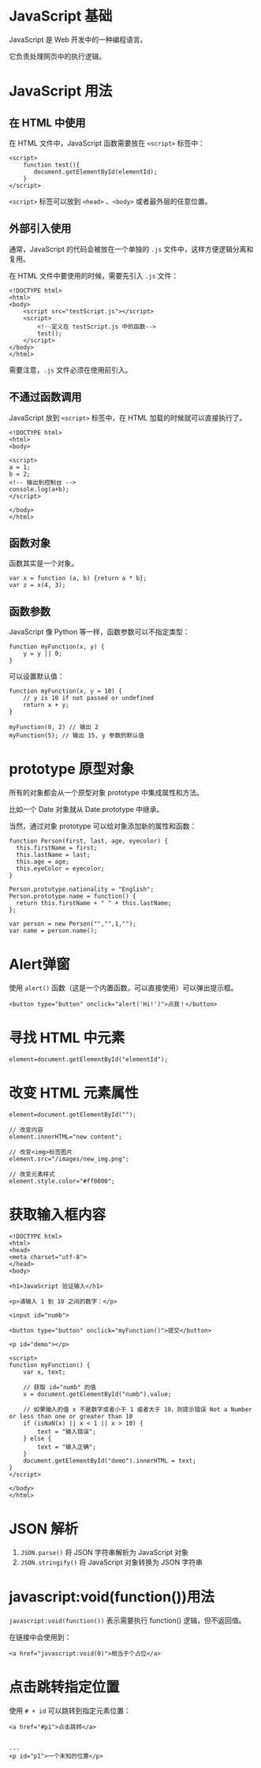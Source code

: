 # JavaScript 基础

JavaScript 是 Web 开发中的一种编程语言。

它负责处理网页中的执行逻辑。

# JavaScript 用法

## 在 HTML 中使用

在 HTML 文件中，JavaScript 函数需要放在 `<script>` 标签中：

```
<script>
    function test(){
       document.getElementById(elementId);
    }
</script>
```

 `<script>` 标签可以放到 `<head>` 、`<body>` 或者最外层的任意位置。

## 外部引入使用

通常，JavaScript 的代码会被放在一个单独的 `.js` 文件中，这样方便逻辑分离和复用。


在 HTML 文件中要使用的时候，需要先引入 `.js` 文件：

```
<!DOCTYPE html>
<html>
<body>
    <script src="testScript.js"></script>
    <script>
        <!--定义在 testScript.js 中的函数-->
        test();
    </script>
</body>
</html>
```

需要注意，`.js` 文件必须在使用前引入。

## 不通过函数调用

JavaScript 放到 `<script>` 标签中，在 HTML 加载的时候就可以直接执行了。

```
<!DOCTYPE html>
<html>
<body>

<script>
a = 1;
b = 2;
<!-- 输出到控制台 -->
console.log(a+b);
</script>

</body>
</html>
```

## 函数对象

函数其实是一个对象。

```
var x = function (a, b) {return a * b};
var z = x(4, 3);
```

## 函数参数

JavaScript 像 Python 等一样，函数参数可以不指定类型：

```
function myFunction(x, y) {
    y = y || 0;
}
```

可以设置默认值：


```
function myFunction(x, y = 10) {
    // y is 10 if not passed or undefined
    return x + y;
}

myFunction(0, 2) // 输出 2
myFunction(5); // 输出 15, y 参数的默认值
```

# prototype 原型对象

所有的对象都会从一个原型对象 prototype 中集成属性和方法。

比如一个 Date 对象就从 Date.prototype 中继承。

当然，通过对象 prototype 可以给对象添加新的属性和函数：

```
function Person(first, last, age, eyecolor) {
  this.firstName = first;
  this.lastName = last;
  this.age = age;
  this.eyeColor = eyecolor;
}

Person.prototype.nationality = "English";
Person.prototype.name = function() {
  return this.firstName + " " + this.lastName;
};

var person = new Person("","",1,"");
var name = person.name();
```

# Alert弹窗

使用 `alert()` 函数（这是一个内置函数，可以直接使用）可以弹出提示框。

```
<button type="button" onclick="alert('Hi!')">点我！</button>
```

# 寻找 HTML 中元素

```
element=document.getElementById("elementId");
```

# 改变 HTML 元素属性

```
element=document.getElementById("");

// 改变内容
element.innerHTML="new content";

// 改变<img>标签图片
element.src="/images/new_img.png";

// 改变元素样式
element.style.color="#ff0000";
```


# 获取输入框内容

```
<!DOCTYPE html>
<html>
<head>
<meta charset="utf-8">
</head>
<body>

<h1>JavaScript 验证输入</h1>

<p>请输入 1 到 10 之间的数字：</p>

<input id="numb">

<button type="button" onclick="myFunction()">提交</button>

<p id="demo"></p>

<script>
function myFunction() {
    var x, text;

    // 获取 id="numb" 的值
    x = document.getElementById("numb").value;

    // 如果输入的值 x 不是数字或者小于 1 或者大于 10，则提示错误 Not a Number or less than one or greater than 10
    if (isNaN(x) || x < 1 || x > 10) {
        text = "输入错误";
    } else {
        text = "输入正确";
    }
    document.getElementById("demo").innerHTML = text;
}
</script>

</body>
</html>
```


# JSON 解析

1. `JSON.parse()` 将 JSON 字符串解析为 JavaScript 对象
2. `JSON.stringify()` 将 JavaScript 对象转换为 JSON 字符串

# javascript:void(function())用法

`javascript:void(function())` 表示需要执行 function() 逻辑，但不返回值。

在链接中会使用到：

```
<a href="javascript:void(0)">相当于个占位</a>
```

# 点击跳转指定位置

使用 `# + id` 可以跳转到指定元素位置：

```
<a href="#p1">点击跳转</a>


...
<p id="p1">一个未知的位置</p>
```